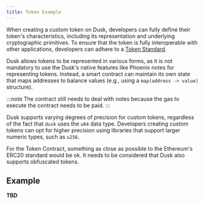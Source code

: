 ```yaml
---
title: Token Example
---
```


When creating a custom token on Dusk, developers can fully define their token's characteristics, including its representation and underlying cryptographic primitives. To ensure that the token is fully interoperable with other applications, developers can adhere to a [Token Standard](/getting-started/vm/01-sc-on-dusk/05-token_standards).

Dusk allows tokens to be represented in various forms, as it is not mandatory to use the Dusk's native features like Phoenix notes for representing tokens. Instead, a smart contract can maintain its own state that maps addresses to balance values (e.g., using a `map(address -> value)` structure). 

:::note
The contract still needs to deal with notes because the gas to execute the contract needs to be paid.
:::

Dusk supports varying degrees of precision for custom tokens, regardless of the fact that `dusk` uses the `u64` data type. Developers creating custom tokens can opt for higher precision using libraries that support larger numeric types, such as `u256`. 

For the Token Contract, something as close as possible to the Ethereum's ERC20 standard would be ok. It needs to be considered that Dusk also supports obfuscated tokens.

## Example

**TBD**
